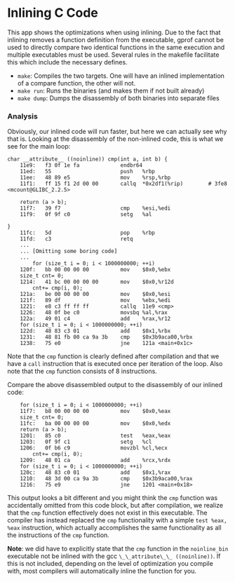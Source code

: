 # Inlining C Code

This app shows the optimizations when using inlining. Due to the fact that inlining removes a function definition from the executable, gprof cannot be used to directly compare two identical functions in the same execution and multiple executables must be used. Several rules in the makefile facilitate this which include the necessary defines.

- `make`: Compiles the two targets. One will have an inlined implementation of a compare function, the other will not.
- `make run`: Runs the binaries (and makes them if not built already)
- `make dump`: Dumps the disassembly of both binaries into separate files


### Analysis
Obviously, our inlined code will run faster, but here we can actually see why that is. Looking at the disassembly of the non-inlined code, this is what we see for the main loop:

~~~
char __attribute__ ((noinline)) cmp(int a, int b) {
    11e9:   f3 0f 1e fa             endbr64
    11ed:   55                      push   %rbp
    11ee:   48 89 e5                mov    %rsp,%rbp
    11f1:   ff 15 f1 2d 00 00       callq  *0x2df1(%rip)        # 3fe8 <mcount@GLIBC_2.2.5>

    return (a > b);
    11f7:   39 f7                   cmp    %esi,%edi
    11f9:   0f 9f c0                setg   %al

}
    11fc:   5d                      pop    %rbp
    11fd:   c3                      retq
    ...
    ... [Omitting some boring code]
    ...
        for (size_t i = 0; i < 1000000000; ++i)
    120f:   bb 00 00 00 00          mov    $0x0,%ebx
    size_t cnt= 0;
    1214:   41 bc 00 00 00 00       mov    $0x0,%r12d
        cnt+= cmp(i, 0);
    121a:   be 00 00 00 00          mov    $0x0,%esi
    121f:   89 df                   mov    %ebx,%edi
    1221:   e8 c3 ff ff ff          callq  11e9 <cmp>
    1226:   48 0f be c0             movsbq %al,%rax
    122a:   49 01 c4                add    %rax,%r12
    for (size_t i = 0; i < 1000000000; ++i)
    122d:   48 83 c3 01             add    $0x1,%rbx
    1231:   48 81 fb 00 ca 9a 3b    cmp    $0x3b9aca00,%rbx
    1238:   75 e0                   jne    121a <main+0x1c>
~~~
Note that the `cmp` function is clearly defined after compilation and that we have a `call` instruction that is executed once per iteration of the  loop. Also note that the `cmp` function consists of 8 instructions.

Compare the above disassembled output to the disassembly of our inlined code:
~~~
    for (size_t i = 0; i < 1000000000; ++i)
    11f7:   b8 00 00 00 00          mov    $0x0,%eax
    size_t cnt= 0;
    11fc:   ba 00 00 00 00          mov    $0x0,%edx
    return (a > b);
    1201:   85 c0                   test   %eax,%eax
    1203:   0f 9f c1                setg   %cl
    1206:   0f b6 c9                movzbl %cl,%ecx
        cnt+= cmp(i, 0);
    1209:   48 01 ca                add    %rcx,%rdx
    for (size_t i = 0; i < 1000000000; ++i)
    120c:   48 83 c0 01             add    $0x1,%rax
    1210:   48 3d 00 ca 9a 3b       cmp    $0x3b9aca00,%rax
    1216:   75 e9                   jne    1201 <main+0x18>
~~~
This output looks a bit different and you might think the `cmp` function was accidentally omitted from this code block, but after compilation, we realize that the `cmp` function effectively does not exist in this executable. The compiler has instead replaced the `cmp` functionality with a simple `test %eax, %eax` instruction,  which actually accomplishes the same functionality as all the instructions of the `cmp` function. 

**Note**: we did have to explicitly state that the `cmp` function in the `noinline_bin` executable not be inlined with the gcc `\_\_attribute\_\_ ((noinline))`. If this is not included, depending on the level of optimization you compile with, most compilers will automatically inline the function for you.
 
